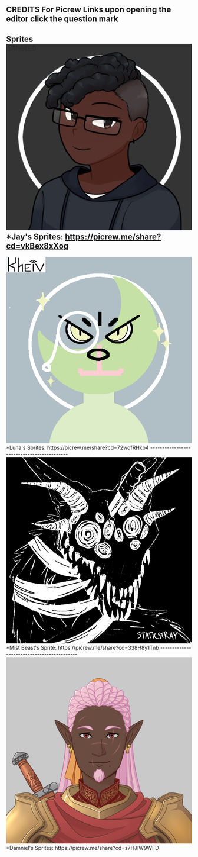 CREDITS
For Picrew Links upon opening the editor click the question mark
-------------------------------------------
Sprites
<img src ="https://raw.githubusercontent.com/ChivesEG/Brock-ISAC-1P04-Repository/main/assets/Sprites/Jay_Neutral.png">
*Jay's Sprites: https://picrew.me/share?cd=vkBex8xXog
-------------------------------------------
<img src ="https://raw.githubusercontent.com/ChivesEG/Brock-ISAC-1P04-Repository/main/assets/Sprites/Luna_Neutral.png">
*Luna's Sprites: https://picrew.me/share?cd=72wqfRHxb4
-------------------------------------------
<img src ="https://raw.githubusercontent.com/ChivesEG/Brock-ISAC-1P04-Repository/main/assets/Sprites/Mist_Beast.png">
*Mist Beast's Sprite: https://picrew.me/share?cd=338H8y1Tnb
-------------------------------------------
<img src ="https://raw.githubusercontent.com/ChivesEG/Brock-ISAC-1P04-Repository/main/assets/Sprites/Damniel_Neutral.png">
*Damniel's Sprites: https://picrew.me/share?cd=s7HJIW9WFD
